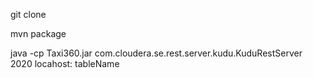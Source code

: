git clone <url>

mvn package

java -cp Taxi360.jar com.cloudera.se.rest.server.kudu.KuduRestServer 2020 locahost:<port> tableName

